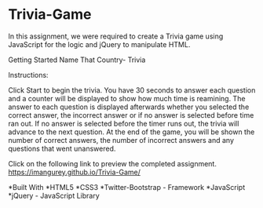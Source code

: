# Trivia-Game

In this assignment, we were required to create a Trivia game using JavaScript for the logic and jQuery to manipulate HTML.

Getting Started
Name That Country- Trivia

Instructions:

Click Start to begin the trivia. You have 30 seconds to answer each question and a counter will be displayed to show how much time is reamining. The answer to each question is displayed afterwards whether you selected the correct answer, the incorrect answer or if no answer is selected before time ran out. If no answer is selected before the timer runs out, the trivia will advance to the next question. At the end of the game, you will be shown the number of correct answers, the number of incorrect answers and any questions that went unanswered.

Click on the following link to preview the completed assignment.
 https://imangurey.github.io/Trivia-Game/

*Built With
*HTML5
*CSS3
*Twitter-Bootstrap - Framework
*JavaScript
*jQuery - JavaScript Library
